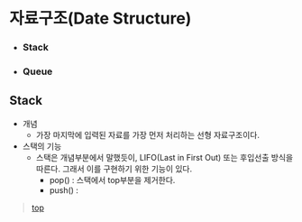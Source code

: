 # 자료구조(Date Structure)
* ### Stack
* ### Queue
## Stack
* 개념
  * 가장 마지막에 입력된 자료를 가장 먼저 처리하는 선형 자료구조이다.
* 스택의 기능
  * 스택은 개념부분에서 말했듯이, LIFO(Last in First Out) 또는 후입선출 방식을 따른다. 그래서 이를 구현하기 위한 기능이 있다.
    * pop() : 스택에서 top부분을 제거한다.
    * push() : 
> [top](https://github.com/JH-TT/CS_Practice/blob/main/Contents/Date_Structure.md#%EC%9E%90%EB%A3%8C%EA%B5%AC%EC%A1%B0date-structure)
